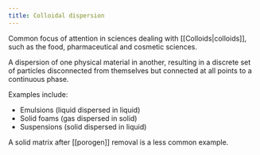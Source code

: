 ```yaml
---
title: Colloidal dispersion
---
```


Common focus of attention in sciences dealing with
[[Colloids|colloids]], such as the food, pharmaceutical and
cosmetic sciences.

A dispersion of one physical material in another, resulting in a discrete set
of particles disconnected from themselves but connected at all points to a
continuous phase.

Examples include:

- Emulsions (liquid dispersed in liquid)
- Solid foams (gas dispersed in solid)
- Suspensions (solid dispersed in liquid)

A solid matrix after [[porogen]] removal is a less common example.
